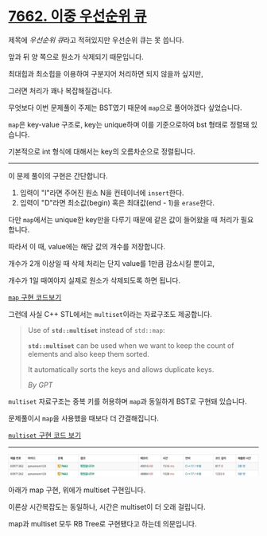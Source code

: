 # [7662. 이중 우선순위 큐](https://www.acmicpc.net/problem/7662)

제목에 *우선순위 큐*라고 적혀있지만 우선순위 큐는 못 씁니다.

앞과 뒤 양 쪽으로 원소가 삭제되기 때문입니다.

최대힙과 최소힙을 이용하여 구분지어 처리하면 되지 않을까 싶지만,

그러면 처리가 꽤나 복잡해질겁니다.

무엇보다 이번 문제풀이 주제는 BST였기 때문에 `map`으로 풀어야겠다 싶었습니다.

`map`은 key-value 구조로, key는 unique하며 이를 기준으로하여 bst 형태로 정렬돼 있습니다.

기본적으로 int 형식에 대해서는 key의 오름차순으로 정렬됩니다.

---

이 문제 풀이의 구현은 간단합니다.

1. 입력이 "I"라면 주어진 원소 N을 컨테이너에 `insert`한다.
2. 입력이 "D"라면 최소값\(begin\) 혹은 최대값\(end - 1\)을 `erase`한다.

다만 `map`에서는 unique한 key만을 다루기 때문에 같은 값이 들어왔을 때 처리가 필요합니다.

따라서 이 때, value에는 해당 값의 개수를 저장합니다.

개수가 2개 이상일 때 삭제 처리는 단지 value를 1만큼 감소시킬 뿐이고,

개수가 1일 때여야지 실제로 원소가 삭제되도록 하면 됩니다.

[`map` 구현 코드보기](7662-1.cc)

그런데 사실 C++ STL에서는 `multiset`이라는 자료구조도 제공합니다.

> Use of **`std::multiset`** instead of `std::map`:
> 
> **`std::multiset`** can be used when we want to keep the count of elements and also keep them sorted.
> 
> It automatically sorts the keys and allows duplicate keys.
>
> *By GPT*

`multiset` 자료구조는 중복 키를 허용하며 `map`과 동일하게 BST로 구현돼 있습니다.

문제풀이시 `map`을 사용했을 때보다 더 간결해집니다.

[`multiset` 구현 코드 보기](7662-2.cc)

---

<img width="700px" src="imgs/Screenshot%202023-05-18%20at%2021.11.05.JPG" />

아래가 map 구현, 위에가 multiset 구현입니다.

이론상 시간복잡도는 동일하나, 시간은 multiset이 더 오래 걸립니다.

map과 multiset 모두 RB Tree로 구현됐다고 하는데 의문입니다.